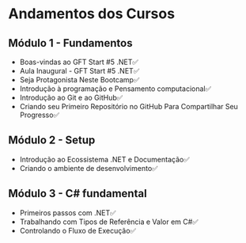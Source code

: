 # Andamentos dos Cursos

## Módulo 1 - Fundamentos

 - Boas-vindas ao GFT Start #5 .NET:white_check_mark:
 - Aula Inaugural - GFT Start #5 .NET:white_check_mark:
 - Seja Protagonista Neste Bootcamp:white_check_mark:
 - Introdução à programação e Pensamento computacional:white_check_mark:
 - Introdução ao Git e ao GitHub:white_check_mark:
 - Criando seu Primeiro Repositório no GitHub Para Compartilhar Seu Progresso:white_check_mark:

## Módulo 2 - Setup

 - Introdução ao Ecossistema .NET e Documentação:white_check_mark:
 - Criando o ambiente de desenvolvimento:white_check_mark:

## Módulo 3 - C# fundamental

 - Primeiros passos com .NET:white_check_mark:
 - Trabalhando com Tipos de Referência e Valor em C#:white_check_mark:
 - Controlando o Fluxo de Execução:white_check_mark:
